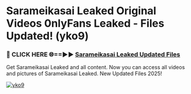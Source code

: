 # Sarameikasai Leaked Original Videos 0nlyFans Leaked - Files Updated! (yko9)

<h3>🔴 CLICK HERE 🌐==►► <a href="https://best4dudes.click/HH4t6V" rel="nofollow">Sarameikasai Leaked Updated Files</a></h3>

Get Sarameikasai Leaked and all content. Now you can access all videos and pictures of Sarameikasai Leaked. New Updated Files 2025!

[![yko9](https://github.com/user-attachments/assets/8c521d6e-e6e3-4a75-9320-d58ab9d79d5b)](https://best4dudes.click/HH4t6V)
